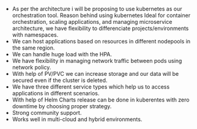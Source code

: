 * As per the architecture i will be proposing to use kubernetes as our orchestration tool. Reason behind using kubernetes Ideal for container orchestration, scaling applications, and managing microservice architecture, we have flexibility to differenciate projects/environments with namespaces.
* We can host applications based on resources in different nodepools in the same region.
* We can handle huge load with the HPA.
* We have flexibility in managing network traffic between pods using network policy.
* With help of PV/PVC we can increase storage and our data will be secured even if the  cluster is deleted.
* We have three different service types which help us to access applications in different scenarios.
* With help of Helm Charts release can be done in kuberentes with zero downtime by choosing proper strategy.
* Strong community support.
* Works well in multi-cloud and hybrid environments.
